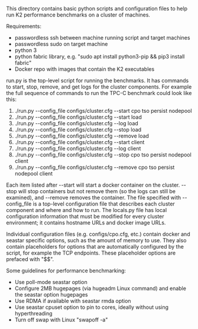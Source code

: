 This directory contains basic python scripts and configuration files to help run K2 
performance benchmarks on a cluster of machines.


Requirements:
- passwordless ssh between machine running script and target machines
- passwordless sudo on target machine
- python 3
- python fabric library, e.g. "sudo apt install python3-pip && pip3 install fabric"
- Docker repo with images that contain the K2 executables


run.py is the top-level script for running the benchmarks. It has commands to start, stop, remove, and 
get logs for the cluster components. For example the full sequence of commands to run the TPC-C benchmark 
could look like this:
1. ./run.py --config\_file configs/cluster.cfg  --start cpo tso persist nodepool
2. ./run.py --config\_file configs/cluster.cfg  --start load
3. ./run.py --config\_file configs/cluster.cfg  --log load
4. ./run.py --config\_file configs/cluster.cfg  --stop load
5. ./run.py --config\_file configs/cluster.cfg  --remove load
6. ./run.py --config\_file configs/cluster.cfg  --start client
7. ./run.py --config\_file configs/cluster.cfg  --log client
8. ./run.py --config\_file configs/cluster.cfg  --stop cpo tso persist nodepool client
9. ./run.py --config\_file configs/cluster.cfg  --remove cpo tso persist nodepool client


Each item listed after --start will start a docker container on the cluster. --stop will stop containers 
but not remove them (so the logs can still be examined), and --remove removes the container. The file 
specified with --config\_file is a top-level configuration file that describes each cluster component 
and where and how to run. The locals.py file has local configuration information that 
must be modified for every cluster environment; it contains hostname URLs and docker image URLs.


Individual configuration files (e.g. configs/cpo.cfg, etc.) contain docker and seastar specific options, 
such as the amount of memory to use. They also contain placeholders for options that are automatically 
configured by the script, for example the TCP endpoints. These placeholder options are prefaced with "$$".


Some guidelines for performance benchmarking:
- Use poll-mode seastar option
- Configure 2MB hugepages (via hugeadm Linux command) and enable the seastar option hugepages
- Use RDMA if available with seastar rmda option
- Use seastar cpuset option to pin to cores, ideally without using hyperthreading
- Turn off swap with Linux "swapoff -a"
